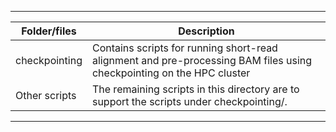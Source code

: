 -------------------------------
|Folder/files|Description|
|-------------|-------------|
|checkpointing | Contains scripts for running short-read alignment and pre-processing BAM files using checkpointing on the HPC cluster|
|Other scripts | The remaining scripts in this directory are to support the scripts under checkpointing/.|

-------------------------------

